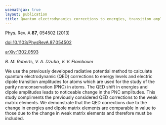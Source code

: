 ```yaml
---
usemathjax: true
layout: publication
title: Quantum electrodynamics corrections to energies, transition amplitudes, and parity nonconservation in Rb, Cs, Ba^+, Tl, Fr, and Ra^+
---
```


Phys. Rev. A **87**, 054502 (2013)

[doi:10.1103/PhysRevA.87.054502](http://dx.doi.org/10.1103/PhysRevA.87.054502)

[arXiv:1302.0593](http://arxiv.org/abs/1302.0593)

_B. M. Roberts, V. A. Dzuba, V. V. Flambaum_


We use the previously developed radiative potential method to calculate quantum electrodynamic (QED) corrections to energy levels and electric dipole transition amplitudes for atoms which are used for the study of the parity nonconservation (PNC) in atoms. The QED shift in energies and dipole amplitudes leads to noticeable change in the PNC amplitudes. This study compliments the previously considered QED corrections to the weak matrix elements. We demonstrate that the QED corrections due to the change in energies and dipole matrix elements are comparable in value to those due to the change in weak matrix elements and therefore must be included.


